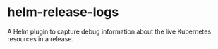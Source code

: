 # helm-release-logs
A Helm plugin to capture debug information about the live Kubernetes resources in a release.
